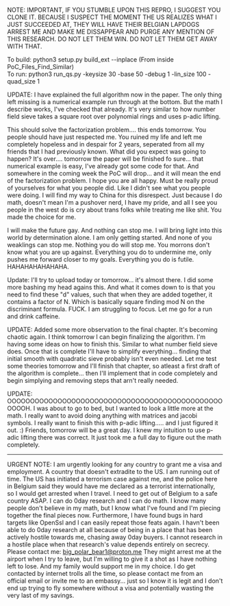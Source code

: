 NOTE: IMPORTANT, IF YOU STUMBLE UPON THIS REPRO, I SUGGEST YOU CLONE IT. BECAUSE I SUSPECT THE MOMENT THE US REALIZES WHAT I JUST SUCCEEDED AT, THEY WILL HAVE THEIR BELGIAN LAPDOGS ARREST ME AND MAKE ME DISSAPPEAR AND PURGE ANY MENTION OF THIS RESEARCH. DO NOT LET THEM WIN. DO NOT LET THEM GET AWAY WITH THAT.

To build: python3 setup.py build_ext --inplace  (From inside PoC_Files_Find_Similar)</br>
To run: python3 run_qs.py -keysize 30 -base 50 -debug 1 -lin_size 100 -quad_size 1</br>

UPDATE: I have explained the full algorithm now in the paper. The only thing left missing is a numerical example run through at the bottom. But the math I describe works, I've checked that already. It's very similar to how number field sieve takes a square root over polynomial rings and uses p-adic lifting.

This should solve the factorization problem.... this ends tomorrow. You people should have just respected me. You ruined my life and left me completely hopeless and in despair for 2 years, seperated from all my friends that I had previously known. What did you expect was going to happen? It's over.... tomorrow the paper will be finished fo sure... that numerical example is easy, I've already got some code for that. And somewhere in the coming week the PoC will drop... and it will mean the end of the factorization problem. I hope you are all happy. Must be really proud of yourselves for what you people did. Like I didn't see what you people were doing. I will find my way to China for this disrespect. Just because I do math, doesn't mean I'm a pushover nerd, I have my pride, and all I see you people in the west do is cry about trans folks while treating me like shit. You made the choice for me.

I will make the future gay. And nothing can stop me. I will bring light into this world by determination alone. I am only getting started. And none of you weaklings can stop me. Nothing you do will stop me. You morrons don't know what you are up against. Everything you do to undermine me, only pushes me forward closer to my goals. Everything you do is futile. HAHAHAHAHAHAHA.

Update: I'll try to upload today or tomorrow... it's almost there. I did some more bashing my head agains this. And what it comes down to is that you need to find these "d" values, such that when they are added together, it contains a factor of N. Which is basically square finding mod N on the discriminant formula. FUCK. I am struggling to focus. Let me go for a run and drink caffeine.

UPDATE: Added some more observation to the final chapter. It's becoming chaotic again. I think tomorrow I can begin finalizing the algorithm. I'm having some ideas on how to finish this. Similar to what number field sieve does. Once that is complete I'll have to simplify everything... finding that initial smooth with quadratic sieve probably isn't even needed. Let me test some theories tomorrow and I'll finish that chapter, so atleast a first draft of the algorithm is complete... then I'll implement that in code completely and begin simplying and removing steps that arn't really needed.

UPDATE: OOOOOOOOOOOOOOOOOOOOOOOOOOOOOOOOOOOOOOOOOOOOOOOOOOOH. I was about to go to bed, but I wanted to look a little more at the math. I really want to avoid doing anything with matrices and jacobi symbols. I really want to finish this with p-adic lifting..... and I just figured it out. :) Friends, tomorrow will be a great day. I knew my intuition to use p-adic lifting there was correct. It just took me a full day to figure out the math completely. 

-----------------------------------------------

URGENT NOTE: I am urgently looking for any country to grant me a visa and employment. A country that doesn't extradite to the US.
I am running out of time. The US has initiated a terrorism case against me, and the police here in Belgium said they would have me declared as a terrorist internationally, so I would get arrested when I travel.
I need to get out of Belgium to a safe country ASAP.
I can do 0day research and I can do math. I know many people don't believe in my math, but I know what I've found and I'm piecing together the final pieces now.
Furthermore, I have found bugs in hard targets like OpenSsl and I can easily repeat those feats again. I havn't been able to do 0day research at all because of being in a place that has been actively hostile towards me, chasing away 0day buyers.
I cannot research in a hostile place when that research's value depends entirely on secrecy. 
Please contact me: big_polar_bear1@proton.me 
They might arrest me at the airport when I try to leave, but I'm willing to give it a shot as I have nothing left to lose. And my family would support me in my choice.
I do get contacted by internet trolls all the time, so please contact me from an official email or invite me to an embassy... just so I know it is legit and I don't end up trying to fly somewhere without a visa and potentially wasting the very last of my savings.



